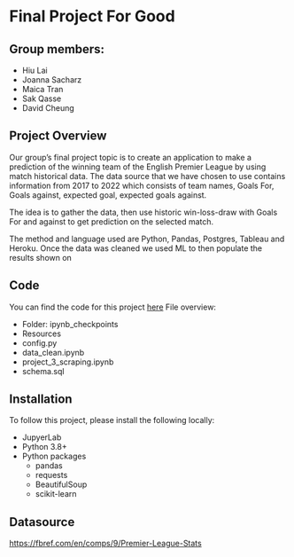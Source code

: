 # Final Project For Good
## Group members:
* Hiu Lai
* Joanna Sacharz
* Maica Tran
* Sak Qasse
* David Cheung


## Project Overview

Our group’s final project topic is to create an application to make a prediction of the winning team of the English Premier League by using match historical data. 
The data source that we have chosen to use contains information from 2017 to 2022 which consists of team names, Goals For, Goals against, expected goal, expected goals against. 

The idea is to gather the data, then use historic win-loss-draw with Goals For and against to get prediction on the selected match.

The method and language used are Python, Pandas, Postgres, Tableau and Heroku. Once the data was cleaned we used ML to then populate the results shown on 

## Code

You can find the code for this project [here](https://github.com/tc831/final-project-for-good)
File overview:

* Folder: ipynb_checkpoints
* Resources
* config.py
* data_clean.ipynb
* project_3_scraping.ipynb
* schema.sql



## Installation

To follow this project, please install the following locally:

* JupyerLab
* Python 3.8+
* Python packages
    * pandas
    * requests
    * BeautifulSoup
    * scikit-learn
    
## Datasource
https://fbref.com/en/comps/9/Premier-League-Stats
